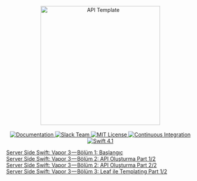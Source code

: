 <p align="center">
    <img src="https://user-images.githubusercontent.com/1342803/36623515-7293b4ec-18d3-11e8-85ab-4e2f8fb38fbd.png" width="320" alt="API Template">
    <br>
    <br>
    <a href="http://docs.vapor.codes/3.0/">
        <img src="http://img.shields.io/badge/read_the-docs-2196f3.svg" alt="Documentation">
    </a>
    <a href="http://vapor.team">
        <img src="http://vapor.team/badge.svg" alt="Slack Team">
    </a>
    <a href="LICENSE">
        <img src="http://img.shields.io/badge/license-MIT-brightgreen.svg" alt="MIT License">
    </a>
    <a href="https://circleci.com/gh/vapor/api-template">
        <img src="https://circleci.com/gh/vapor/api-template.svg?style=shield" alt="Continuous Integration">
    </a>
    <a href="https://swift.org">
        <img src="http://img.shields.io/badge/swift-4.1-brightgreen.svg" alt="Swift 4.1">
    </a>
</center>

[Server Side Swift: Vapor 3 — Bölüm 1: Başlangıç](https://medium.com/nsistanbul/server-side-swift-vapor-3-bölüm-1-başlangıç-3f38ccfd3ab1) <br>
[Server Side Swift: Vapor 3 — Bölüm 2: API Oluşturma Part 1/2](https://medium.com/@mhmtkc/server-side-swift-vapor-3-bölüm-2-api-oluşturma-part-1-2-809e7cf8485c) <br>
[Server Side Swift: Vapor 3 — Bölüm 2: API Oluşturma Part 2/2](https://medium.com/@mhmtkc/server-side-swift-vapor-3-api-oluşturma-part-2-2-f93923d6db45) <br>
[Server Side Swift: Vapor 3 — Bölüm 3: Leaf ile Templating Part 1/2](https://medium.com/@mhmtkc/server-side-swift-vapor-3-bölüm-3-leaf-ile-templating-part-1-2-5d80fa1d6536)

